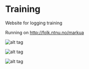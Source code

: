 # Training
Website for logging training

Running on http://folk.ntnu.no/markua


![alt tag](http://puu.sh/nthPh/9fadfed6a1.png)

![alt tag](http://puu.sh/ntifP/f4c6e9f290.png)

![alt tag](http://puu.sh/nny0M/b57eea43f0.png)




